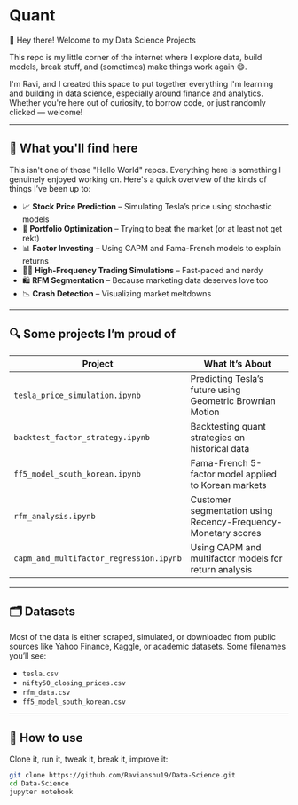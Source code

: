 # Quant
👋 Hey there! Welcome to my Data Science Projects

This repo is my little corner of the internet where I explore data, build models, break stuff, and (sometimes) make things work again 😄.

I'm Ravi, and I created this space to put together everything I'm learning and building in data science, especially around finance and analytics. Whether you're here out of curiosity, to borrow code, or just randomly clicked — welcome!

---

## 🧠 What you'll find here

This isn't one of those "Hello World" repos. Everything here is something I genuinely enjoyed working on. Here's a quick overview of the kinds of things I’ve been up to:

- 📈 **Stock Price Prediction** – Simulating Tesla’s price using stochastic models  
- 💸 **Portfolio Optimization** – Trying to beat the market (or at least not get rekt)  
- 📊 **Factor Investing** – Using CAPM and Fama-French models to explain returns  
- 🏃‍♂️ **High-Frequency Trading Simulations** – Fast-paced and nerdy  
- 🛍️ **RFM Segmentation** – Because marketing data deserves love too  
- 📉 **Crash Detection** – Visualizing market meltdowns  

---

## 🔍 Some projects I’m proud of

| Project | What It’s About |
|--------|-----------------|
| `tesla_price_simulation.ipynb` | Predicting Tesla’s future using Geometric Brownian Motion |
| `backtest_factor_strategy.ipynb` | Backtesting quant strategies on historical data |
| `ff5_model_south_korean.ipynb` | Fama-French 5-factor model applied to Korean markets |
| `rfm_analysis.ipynb` | Customer segmentation using Recency-Frequency-Monetary scores |
| `capm_and_multifactor_regression.ipynb` | Using CAPM and multifactor models for return analysis |

---

## 🗂️ Datasets

Most of the data is either scraped, simulated, or downloaded from public sources like Yahoo Finance, Kaggle, or academic datasets. Some filenames you’ll see:
- `tesla.csv`
- `nifty50_closing_prices.csv`
- `rfm_data.csv`
- `ff5_model_south_korean.csv`

---

## 🚀 How to use

Clone it, run it, tweak it, break it, improve it:

```bash
git clone https://github.com/Ravianshu19/Data-Science.git
cd Data-Science
jupyter notebook
